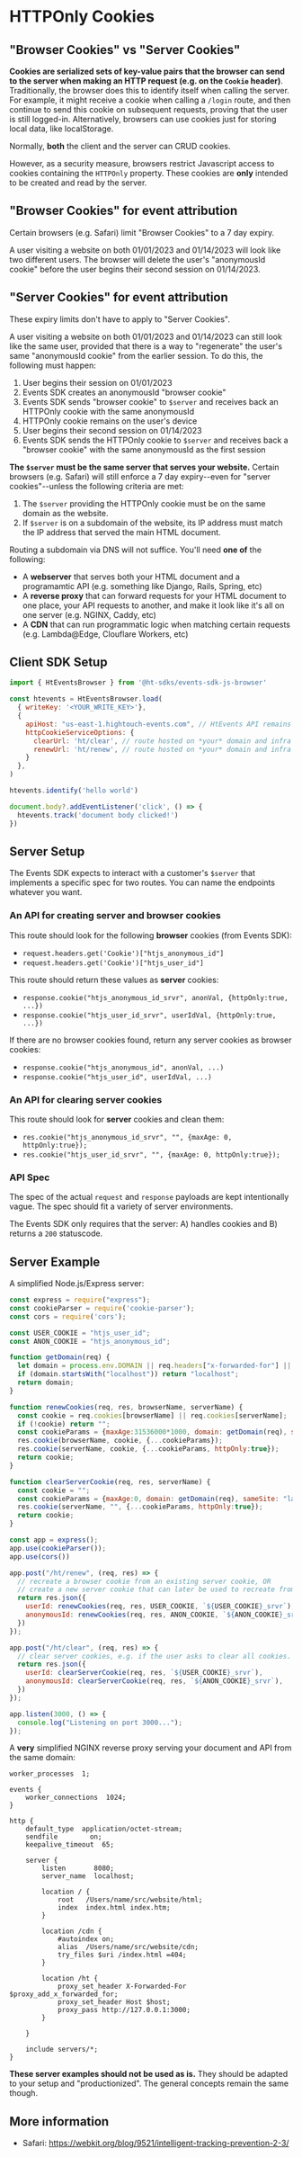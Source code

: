 # HTTPOnly Cookies

## "Browser Cookies" vs "Server Cookies"

**Cookies are serialized sets of key-value pairs that the browser can send to the server when making an HTTP request (e.g. on the `Cookie` header)**. Traditionally, the browser does this to identify itself when calling the server. For example, it might receive a cookie when calling a `/login` route, and then continue to send this cookie on subsequent requests, proving that the user is still logged-in. Alternatively, browsers can use cookies just for storing local data, like localStorage.

Normally, **both** the client and the server can CRUD cookies.

However, as a security measure, browsers restrict Javascript access to cookies containing the `HTTPOnly` property. These cookies are **only** intended to be created and read by the server.

## "Browser Cookies" for event attribution

Certain browsers (e.g. Safari) limit "Browser Cookies" to a 7 day expiry.

A user visiting a website on both 01/01/2023 and 01/14/2023 will look like two different users. The browser will delete the user's "anonymousId cookie" before the user begins their second session on 01/14/2023.

## "Server Cookies" for event attribution

These expiry limits don't have to apply to "Server Cookies".

A user visiting a website on both 01/01/2023 and 01/14/2023 can still look like the same user, provided that there is a way to "regenerate" the user's same "anonymousId cookie" from the earlier session. To do this, the following must happen:
1. User begins their session on 01/01/2023
1. Events SDK creates an anonymousId "browser cookie"
1. Events SDK sends "browser cookie" to `$server` and receives back an HTTPOnly cookie with the same anonymousId
1. HTTPOnly cookie remains on the user's device
1. User begins their second session on 01/14/2023
1. Events SDK sends the HTTPOnly cookie to `$server` and receives back a "browser cookie" with the same anonymousId as the first session

**The `$server` must be the same server that serves your website.** Certain browsers (e.g. Safari) will still enforce a 7 day expiry--even for "server cookies"--unless the following criteria are met:
1. The `$server` providing the HTTPOnly cookie must be on the same domain as the website.
1. If `$server` is on a subdomain of the website, its IP address must match the IP address that served the main HTML document.

Routing a subdomain via DNS will not suffice. You'll need **one of** the following:
- A **webserver** that serves  both your HTML document and a programamtic API (e.g. something like Django, Rails, Spring, etc)
- A **reverse proxy** that can forward requests for your HTML document to one place, your API requests to another, and make it look like it's all on one server (e.g. NGINX, Caddy, etc)
- A **CDN** that can run programmatic logic when matching certain requests (e.g. Lambda@Edge, Clouflare Workers, etc)

## Client SDK Setup

```javascript
import { HtEventsBrowser } from '@ht-sdks/events-sdk-js-browser'

const htevents = HtEventsBrowser.load(
  { writeKey: '<YOUR_WRITE_KEY>'},
  { 
    apiHost: "us-east-1.hightouch-events.com", // HtEvents API remains the same
    httpCookieServiceOptions: {
      clearUrl: 'ht/clear', // route hosted on *your* domain and infra
      renewUrl: 'ht/renew', // route hosted on *your* domain and infra
    }
  },
)

htevents.identify('hello world')

document.body?.addEventListener('click', () => {
  htevents.track('document body clicked!')
})
```

## Server Setup

The Events SDK expects to interact with a customer's `$server` that implements a specific spec for two routes. You can name the endpoints whatever you want.

### An API for **creating** server and browser cookies

This route should look for the following **browser** cookies (from Events SDK):
* `request.headers.get('Cookie')["htjs_anonymous_id"]`
* `request.headers.get('Cookie')["htjs_user_id"]`

This route should return these values as **server** cookies:
* `response.cookie("htjs_anonymous_id_srvr", anonVal, {httpOnly:true, ...})`
* `response.cookie("htjs_user_id_srvr", userIdVal, {httpOnly:true, ...})`

If there are no browser cookies found, return any server cookies as browser cookies:
* `response.cookie("htjs_anonymous_id", anonVal, ...)`
* `response.cookie("htjs_user_id", userIdVal, ...)`

### An API for **clearing** server cookies

This route should look for **server** cookies and clean them:
* `res.cookie("htjs_anonymous_id_srvr", "", {maxAge: 0, httpOnly:true});`
* `res.cookie("htjs_user_id_srvr", "", {maxAge: 0, httpOnly:true});`

### API Spec
The spec of the actual `request` and `response` payloads are kept intentionally vague. The spec should fit a variety of server environments.

The Events SDK only requires that the server: A) handles cookies and B) returns a `200` statuscode.

## Server Example

A simplified Node.js/Express server:

```Javascript
const express = require("express");
const cookieParser = require('cookie-parser');
const cors = require('cors');

const USER_COOKIE = "htjs_user_id";
const ANON_COOKIE = "htjs_anonymous_id";

function getDomain(req) {
  let domain = process.env.DOMAIN || req.headers["x-forwarded-for"] || req.get("host");
  if (domain.startsWith("localhost")) return "localhost";
  return domain;
}

function renewCookies(req, res, browserName, serverName) {
  const cookie = req.cookies[browserName] || req.cookies[serverName];
  if (!cookie) return "";
  const cookieParams = {maxAge:31536000*1000, domain: getDomain(req), sameSite: "lax"};
  res.cookie(browserName, cookie, {...cookieParams});
  res.cookie(serverName, cookie, {...cookieParams, httpOnly:true});
  return cookie;
}

function clearServerCookie(req, res, serverName) {
  const cookie = "";
  const cookieParams = {maxAge:0, domain: getDomain(req), sameSite: "lax"};
  res.cookie(serverName, "", {...cookieParams, httpOnly:true});
  return cookie;
}

const app = express();
app.use(cookieParser());
app.use(cors())

app.post("/ht/renew", (req, res) => {
  // recreate a browser cookie from an existing server cookie, OR
  // create a new server cookie that can later be used to recreate from.
  return res.json({
    userId: renewCookies(req, res, USER_COOKIE, `${USER_COOKIE}_srvr`),
    anonymousId: renewCookies(req, res, ANON_COOKIE, `${ANON_COOKIE}_srvr`),
  })
});

app.post("/ht/clear", (req, res) => {
  // clear server cookies, e.g. if the user asks to clear all cookies.
  return res.json({
    userId: clearServerCookie(req, res, `${USER_COOKIE}_srvr`),
    anonymousId: clearServerCookie(req, res, `${ANON_COOKIE}_srvr`),
  })
});

app.listen(3000, () => {
  console.log("Listening on port 3000...");
});
```

A **very** simplified NGINX reverse proxy serving your document and API from the same domain:
```
worker_processes  1;

events {
    worker_connections  1024;
}

http {
    default_type  application/octet-stream;
    sendfile        on;
    keepalive_timeout  65;

    server {
        listen       8080;
        server_name  localhost;

        location / {
            root   /Users/name/src/website/html;
            index  index.html index.htm;
        }

        location /cdn {
            #autoindex on;
            alias  /Users/name/src/website/cdn;
            try_files $uri /index.html =404;
        }

        location /ht {
            proxy_set_header X-Forwarded-For $proxy_add_x_forwarded_for;
            proxy_set_header Host $host;
            proxy_pass http://127.0.0.1:3000;
        }

    }

    include servers/*;
}
```

**These server examples should not be used as is.** They should be adapted to your setup and "productionized". The general concepts remain the same though.

## More information
- Safari: https://webkit.org/blog/9521/intelligent-tracking-prevention-2-3/

